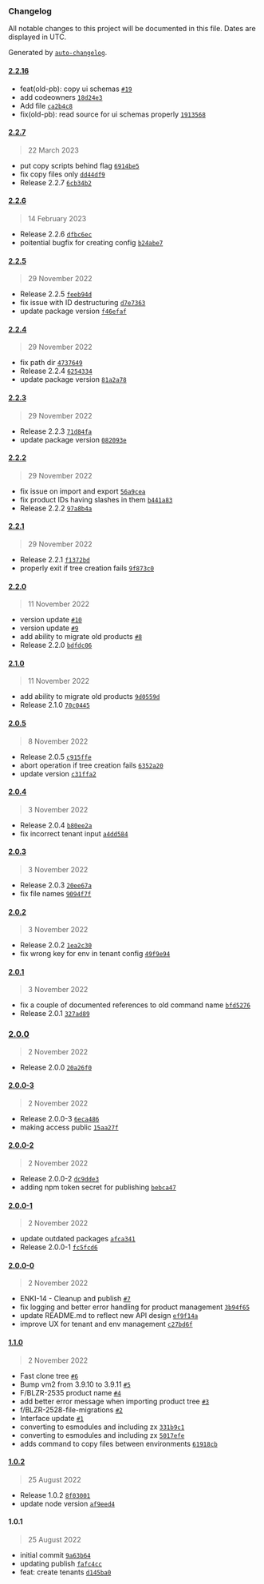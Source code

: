 ### Changelog

All notable changes to this project will be documented in this file. Dates are displayed in UTC.

Generated by [`auto-changelog`](https://github.com/CookPete/auto-changelog).

#### [2.2.16](https://github.com/CoverGo/cover-cli/compare/2.2.7...2.2.16)

- feat(old-pb): copy ui schemas [`#19`](https://github.com/CoverGo/cover-cli/pull/19)
- add codeowners [`18d24e3`](https://github.com/CoverGo/cover-cli/commit/18d24e3c24935a74a84d7dc8866ab7e95f220abe)
- Add file [`ca2b4c8`](https://github.com/CoverGo/cover-cli/commit/ca2b4c86c37fcf50c5dd5420232b7f2de966dd69)
- fix(old-pb): read source for ui schemas properly [`1913568`](https://github.com/CoverGo/cover-cli/commit/19135683843404b0f56fe6430320c4825ec912e5)

#### [2.2.7](https://github.com/CoverGo/cover-cli/compare/2.2.6...2.2.7)

> 22 March 2023

- put copy scripts behind flag [`6914be5`](https://github.com/CoverGo/cover-cli/commit/6914be5962d70a3a6569f22420f1c7423df55095)
- fix copy files only [`dd44df9`](https://github.com/CoverGo/cover-cli/commit/dd44df96e1c28de7f1ecd7f5a33c8a53f44ad769)
- Release 2.2.7 [`6cb34b2`](https://github.com/CoverGo/cover-cli/commit/6cb34b2acae5f91047b30359f679f05e1e04f55f)

#### [2.2.6](https://github.com/CoverGo/cover-cli/compare/2.2.5...2.2.6)

> 14 February 2023

- Release 2.2.6 [`dfbc6ec`](https://github.com/CoverGo/cover-cli/commit/dfbc6ece8848d36c2392a931a64c4d96dd51cc9a)
- poitential bugfix for creating config [`b24abe7`](https://github.com/CoverGo/cover-cli/commit/b24abe7d418f67b4454cac4f1df90f49ecb731d6)

#### [2.2.5](https://github.com/CoverGo/cover-cli/compare/2.2.4...2.2.5)

> 29 November 2022

- Release 2.2.5 [`feeb94d`](https://github.com/CoverGo/cover-cli/commit/feeb94dde39bc2ec1de277ec7fafc94ed8f7785f)
- fix issue with ID destructuring [`d7e7363`](https://github.com/CoverGo/cover-cli/commit/d7e7363ed7fc29460bc74d62a781bae387b3ccd0)
- update package version [`f46efaf`](https://github.com/CoverGo/cover-cli/commit/f46efaf24155fdccea15b2167407f30e4e807594)

#### [2.2.4](https://github.com/CoverGo/cover-cli/compare/2.2.3...2.2.4)

> 29 November 2022

- fix path dir [`4737649`](https://github.com/CoverGo/cover-cli/commit/47376493f6e1bec4de58bb532428e4d3f35abafb)
- Release 2.2.4 [`6254334`](https://github.com/CoverGo/cover-cli/commit/625433412ac4528d8f55088979a82100a4546a61)
- update package version [`81a2a78`](https://github.com/CoverGo/cover-cli/commit/81a2a785340037aa5e974703e1b342d524f138cb)

#### [2.2.3](https://github.com/CoverGo/cover-cli/compare/2.2.2...2.2.3)

> 29 November 2022

- Release 2.2.3 [`71d84fa`](https://github.com/CoverGo/cover-cli/commit/71d84faf0d3f68fb3c5199ad0ee5e1ebf8e4e5f8)
- update package version [`082093e`](https://github.com/CoverGo/cover-cli/commit/082093ed2b0c830bee8e821edcaf58c5236346fd)

#### [2.2.2](https://github.com/CoverGo/cover-cli/compare/2.2.1...2.2.2)

> 29 November 2022

- fix issue on import and export [`56a9cea`](https://github.com/CoverGo/cover-cli/commit/56a9ceaa5c64a5023de1dbe825b23031d0390c7b)
- fix product IDs having slashes in them [`b441a83`](https://github.com/CoverGo/cover-cli/commit/b441a83162bcfea8e2a696b3c3914b92c00f2ed8)
- Release 2.2.2 [`97a8b4a`](https://github.com/CoverGo/cover-cli/commit/97a8b4a50a1ed3dcc2207f04b9beb333af04fd78)

#### [2.2.1](https://github.com/CoverGo/cover-cli/compare/2.2.0...2.2.1)

> 29 November 2022

- Release 2.2.1 [`f1372bd`](https://github.com/CoverGo/cover-cli/commit/f1372bd1b05b096fdc7eee52dbc46a087cac770c)
- properly exit if tree creation fails [`9f873c0`](https://github.com/CoverGo/cover-cli/commit/9f873c0ee91b798cedc0f83ee47aee67434c5d5b)

#### [2.2.0](https://github.com/CoverGo/cover-cli/compare/2.1.0...2.2.0)

> 11 November 2022

- version update [`#10`](https://github.com/CoverGo/cover-cli/pull/10)
- version update [`#9`](https://github.com/CoverGo/cover-cli/pull/9)
- add ability to migrate old products [`#8`](https://github.com/CoverGo/cover-cli/pull/8)
- Release 2.2.0 [`bdfdc06`](https://github.com/CoverGo/cover-cli/commit/bdfdc069774af98c0bfdced16ccdf62b84d736fc)

#### [2.1.0](https://github.com/CoverGo/cover-cli/compare/2.0.5...2.1.0)

> 11 November 2022

- add ability to migrate old products [`9d0559d`](https://github.com/CoverGo/cover-cli/commit/9d0559d2012c81e3794aaf9c511d832a4a4daff8)
- Release 2.1.0 [`70c0445`](https://github.com/CoverGo/cover-cli/commit/70c0445ae4ce07d85a84ecbb639f3035e5904090)

#### [2.0.5](https://github.com/CoverGo/cover-cli/compare/2.0.4...2.0.5)

> 8 November 2022

- Release 2.0.5 [`c915ffe`](https://github.com/CoverGo/cover-cli/commit/c915ffe631522b02b0125cd8a9391e2dbff051da)
- abort operation if tree creation fails [`6352a20`](https://github.com/CoverGo/cover-cli/commit/6352a200f5155371dec8dd775b52c2bed1c87a93)
- update version [`c31ffa2`](https://github.com/CoverGo/cover-cli/commit/c31ffa2db44a136b1e3017abc9f28e6c429c9840)

#### [2.0.4](https://github.com/CoverGo/cover-cli/compare/2.0.3...2.0.4)

> 3 November 2022

- Release 2.0.4 [`b80ee2a`](https://github.com/CoverGo/cover-cli/commit/b80ee2a90f4f33a4355080451e107b57b164966a)
- fix incorrect tenant input [`a4dd584`](https://github.com/CoverGo/cover-cli/commit/a4dd58459b99a7a6a7a99a973aa86e629a009237)

#### [2.0.3](https://github.com/CoverGo/cover-cli/compare/2.0.2...2.0.3)

> 3 November 2022

- Release 2.0.3 [`20ee67a`](https://github.com/CoverGo/cover-cli/commit/20ee67a6c18879fa90cc3276c11554fa8114ea9d)
- fix file names [`9094f7f`](https://github.com/CoverGo/cover-cli/commit/9094f7f60e7e1b100e78c73d35176c6e326b2227)

#### [2.0.2](https://github.com/CoverGo/cover-cli/compare/2.0.1...2.0.2)

> 3 November 2022

- Release 2.0.2 [`1ea2c30`](https://github.com/CoverGo/cover-cli/commit/1ea2c3081b1e803c9f20d11c932d0cbaa3c502e3)
- fix wrong key for env in tenant config [`49f9e94`](https://github.com/CoverGo/cover-cli/commit/49f9e949224f207c69f29a42dc7302209f0de93c)

#### [2.0.1](https://github.com/CoverGo/cover-cli/compare/2.0.0...2.0.1)

> 3 November 2022

- fix a couple of documented references to old command name [`bfd5276`](https://github.com/CoverGo/cover-cli/commit/bfd52769597fd0dfb06cb04744e46c982a5693ac)
- Release 2.0.1 [`327ad89`](https://github.com/CoverGo/cover-cli/commit/327ad89ecbad85b287fc7c9c65b69bf66c3f8931)

### [2.0.0](https://github.com/CoverGo/cover-cli/compare/2.0.0-3...2.0.0)

> 2 November 2022

- Release 2.0.0 [`20a26f0`](https://github.com/CoverGo/cover-cli/commit/20a26f08072d1c9f00f5615ff3411394e8d47874)

#### [2.0.0-3](https://github.com/CoverGo/cover-cli/compare/2.0.0-2...2.0.0-3)

> 2 November 2022

- Release 2.0.0-3 [`6eca486`](https://github.com/CoverGo/cover-cli/commit/6eca486f35c8f266ee8934ef9c6156503eac055e)
- making access public [`15aa27f`](https://github.com/CoverGo/cover-cli/commit/15aa27f7beebe15f6c91eb9e213fb07923f90c04)

#### [2.0.0-2](https://github.com/CoverGo/cover-cli/compare/2.0.0-1...2.0.0-2)

> 2 November 2022

- Release 2.0.0-2 [`dc9dde3`](https://github.com/CoverGo/cover-cli/commit/dc9dde3edbade1a1737e00bc1b70e5c7626515a0)
- adding npm token secret for publishing [`bebca47`](https://github.com/CoverGo/cover-cli/commit/bebca472fb5b84ab84c1e052ebe1e8c5660f03c9)

#### [2.0.0-1](https://github.com/CoverGo/cover-cli/compare/2.0.0-0...2.0.0-1)

> 2 November 2022

- update outdated packages [`afca341`](https://github.com/CoverGo/cover-cli/commit/afca341531bd6e891561b63ca3caa3cc24688f06)
- Release 2.0.0-1 [`fc5fcd6`](https://github.com/CoverGo/cover-cli/commit/fc5fcd6b65dae39cac8306033b483b6bc4629572)

#### [2.0.0-0](https://github.com/CoverGo/cover-cli/compare/1.1.0...2.0.0-0)

> 2 November 2022

- ENKI-14 - Cleanup and publish [`#7`](https://github.com/CoverGo/cover-cli/pull/7)
- fix logging and better error handling for product management [`3b94f65`](https://github.com/CoverGo/cover-cli/commit/3b94f65b5067bc171c727131d6abff2792e1fd78)
- update README.md to reflect new API design [`ef9f14a`](https://github.com/CoverGo/cover-cli/commit/ef9f14a372eacbf674170a114d44d8ebbc640a96)
- improve UX for tenant and env management [`c27bd6f`](https://github.com/CoverGo/cover-cli/commit/c27bd6f96dd61e23ff0a425f6caa1a2c759b42b6)

#### [1.1.0](https://github.com/CoverGo/cover-cli/compare/1.0.2...1.1.0)

> 2 November 2022

- Fast clone tree [`#6`](https://github.com/CoverGo/cover-cli/pull/6)
- Bump vm2 from 3.9.10 to 3.9.11 [`#5`](https://github.com/CoverGo/cover-cli/pull/5)
- F/BLZR-2535 product name [`#4`](https://github.com/CoverGo/cover-cli/pull/4)
- add better error message when importing product tree [`#3`](https://github.com/CoverGo/cover-cli/pull/3)
- f/BLZR-2528-file-migrations [`#2`](https://github.com/CoverGo/cover-cli/pull/2)
- Interface update [`#1`](https://github.com/CoverGo/cover-cli/pull/1)
- converting to esmodules and including zx [`331b9c1`](https://github.com/CoverGo/cover-cli/commit/331b9c1504309e6ad5b30a59cc324fe2f320f0b5)
- converting to esmodules and including zx [`5017efe`](https://github.com/CoverGo/cover-cli/commit/5017efedd09a0dacad7fbcd80c3a197a95cf15f4)
- adds command to copy files between environments [`61918cb`](https://github.com/CoverGo/cover-cli/commit/61918cb9062e1592779834ba914cc09b61ef48c7)

#### [1.0.2](https://github.com/CoverGo/cover-cli/compare/1.0.1...1.0.2)

> 25 August 2022

- Release 1.0.2 [`8f03001`](https://github.com/CoverGo/cover-cli/commit/8f0300191e913f920301640b3fa838e29581ec63)
- update node version [`af9eed4`](https://github.com/CoverGo/cover-cli/commit/af9eed4300a4e7ee02041254cb5b5235d30c7fac)

#### 1.0.1

> 25 August 2022

- initial commit [`9a63b64`](https://github.com/CoverGo/cover-cli/commit/9a63b64eb6cb624d965af4eee8d85a94a08547ad)
- updating publish [`fafc4cc`](https://github.com/CoverGo/cover-cli/commit/fafc4ccac1d79c837b7583b91af51694d1c4bde5)
- feat: create tenants [`d145ba0`](https://github.com/CoverGo/cover-cli/commit/d145ba03b1c5df513fb5877aa4a67f86c03dfc9f)
